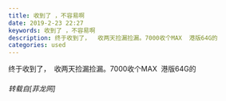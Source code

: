 ```yaml
---
title: 收到了 ，不容易啊
date: 2019-2-23 22:27
keywords: 收到了 ，不容易啊
description: 终于收到了，  收两天捡漏捡漏。7000收个MAX  港版64G的   
categories: used
---
```

<td class="t_f" id="postmessage_3101120">

终于收到了，  收两天<img alt="" border="0" onclick="" onmouseover="" smilieid="131" src="static/image/smiley/default/lol.gif"/>捡漏捡漏。7000收个MAX  港版64G的   </td>
###### 转载自[菲龙网]